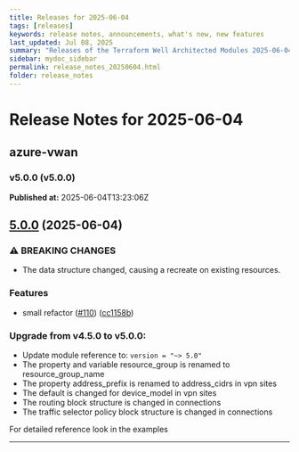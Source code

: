 ```yaml
---
title: Releases for 2025-06-04
tags: [releases]
keywords: release notes, announcements, what's new, new features
last_updated: Jul 08, 2025
summary: "Releases of the Terraform Well Architected Modules 2025-06-04"
sidebar: mydoc_sidebar
permalink: release_notes_20250604.html
folder: release_notes
---
```


# Release Notes for 2025-06-04

## azure-vwan
### v5.0.0 (v5.0.0)
**Published at:** 2025-06-04T13:23:06Z

## [5.0.0](https://github.com/CloudNationHQ/terraform-azure-vwan/compare/v4.5.0...v5.0.0) (2025-06-04)


### ⚠ BREAKING CHANGES

* The data structure changed, causing a recreate on existing resources.

### Features

* small refactor ([#110](https://github.com/CloudNationHQ/terraform-azure-vwan/issues/110)) ([cc1158b](https://github.com/CloudNationHQ/terraform-azure-vwan/commit/cc1158be75f75de8ae8ca521f57a5fc159c19b16))

### Upgrade from v4.5.0 to v5.0.0:

- Update module reference to: `version = "~> 5.0"`
- The property and variable resource_group is renamed to resource_group_name
- The property address_prefix is renamed to address_cidrs in vpn sites
- The default is changed for device_model in vpn sites
- The routing block structure is changed in connections
- The traffic selector policy block structure is changed in connections

For detailed reference look in the examples

---


